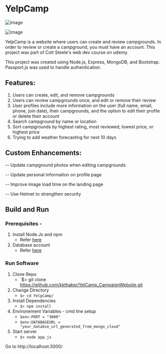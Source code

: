 # YelpCamp

![image](https://user-images.githubusercontent.com/63163693/124935413-44579600-e023-11eb-917c-7fbede842744.png)

![image](https://user-images.githubusercontent.com/63163693/124935513-589b9300-e023-11eb-90f9-57f88b0a3871.png)

YelpCamp is a website where users can create and review campgrounds. In order to review or create a campground, you must have an account. This project was part of Colt Steele's web dev course on udemy.

This project was created using Node.js, Express, MongoDB, and Bootstrap. Passport.js was used to handle authentication.

## Features:
1. Users can create, edit, and remove campgrounds
2. Users can review campgrounds once, and edit or remove their review
3. User profiles include more information on the user (full name, email, phone, join date), their campgrounds, and the option to edit their profile or delete their account
4. Search campground by name or location
5. Sort campgrounds by highest rating, most reviewed, lowest price, or highest price
6. Trying to add weather forecasting for next 10 days


## Custom Enhancements:
-- Update campground photos when editing campgrounds

-- Update personal information on profile page

-- Improve image load time on the landing page

-- Use Helmet to strengthen security

## Build and Run

### Prerequisites -

1. Install Node.Js and npm
   - Refer [here](https://nodejs.org/en/download/)
2. Database account
   - Refer [here](https://www.mongodb.com/cloud)

### Run Software

1. Clone Repo
   - `$> git clone https://github.com/kkthaker/YelCamp_CampaignWebsite.git
2. Change Directory
   - `$> cd YelpCamp/`
3. Install Dependencies
   - `$> npm install`
4. Environement Variables - cmd line setup
   - `$env:PORT = "3000"`
   - `$env:DATABASEURL = "your_databse_url_generated_from_mongo_cloud"`
5. Start server
   - `$> node app.js`

Go to http://localhost:3000/
